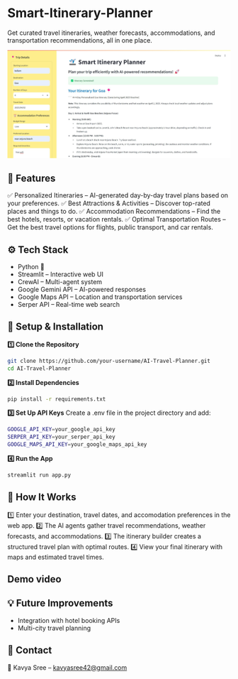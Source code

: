 # Smart-Itinerary-Planner

Get curated travel itineraries, weather forecasts, accommodations, and transportation recommendations, all in one place.

![screenshot](images/Screenshot_31-3-2025_19248_localhost.jpeg)


## 🚀 Features
✅ Personalized Itineraries – AI-generated day-by-day travel plans based on your preferences.
✅ Best Attractions & Activities – Discover top-rated places and things to do.
✅ Accommodation Recommendations – Find the best hotels, resorts, or vacation rentals.
✅ Optimal Transportation Routes – Get the best travel options for flights, public transport, and car rentals.

## ⚙️ Tech Stack
* Python 🐍
* Streamlit – Interactive web UI
* CrewAI – Multi-agent system
* Google Gemini API – AI-powered responses
* Google Maps API – Location and transportation services
* Serper API – Real-time web search

## 📌 Setup & Installation

**1️⃣ Clone the Repository**
```bash
git clone https://github.com/your-username/AI-Travel-Planner.git
cd AI-Travel-Planner
```

**2️⃣ Install Dependencies**
```bash
pip install -r requirements.txt
```
**3️⃣ Set Up API Keys**
Create a .env file in the project directory and add:

```bash
GOOGLE_API_KEY=your_google_api_key
SERPER_API_KEY=your_serper_api_key
GOOGLE_MAPS_API_KEY=your_google_maps_api_key
```

**4️⃣ Run the App**
```bash
streamlit run app.py
```

## 🎯 How It Works
1️⃣ Enter your destination, travel dates, and accomodation preferences in the web app.
2️⃣ The AI agents gather travel recommendations, weather forecasts, and accommodations.
3️⃣ The itinerary builder creates a structured travel plan with optimal routes.
4️⃣ View your final itinerary with maps and estimated travel times.

## Demo video

## 💡 Future Improvements

* Integration with hotel booking APIs
* Multi-city travel planning

## 💌 Contact
📧 Kavya Sree – kavyasree42@gmail.com
